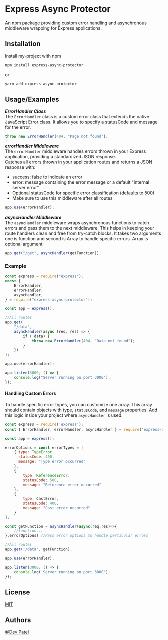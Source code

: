 # Express Async Protector

An npm package providing custom error handling and asynchronous middleware wrapping for Express applications.

## Installation

Install my-project with npm

```bash
npm install express-async-protector
```

or

```bash
yarn add express-async-protector
```

## Usage/Examples

**_ErrorHandler Class_**\
The `ErrorHandler` class is a custom error class that extends the native JavaScript Error class. It allows you to specify a statusCode and message for the error.

```javascript
throw new ErrorHandler(404, "Page not found");
```

**_errorHandler Middleware_**\
The `errorHandler` middleware handles errors thrown in your Express application, providing a standardized JSON response.\
Catches all errors thrown in your application routes and returns a JSON response with:

-   success: false to indicate an error
-   error: message containing the error message or a default "Internal server error"
-   Optional statusCode for specific error classification (defaults to 500)
-   Make sure to use this middleware after all routes

```javascript
app.use(errorHandler);
```

**_asyncHandler Middleware_**\
The `asyncHandler` middleware wraps asynchronous functions to catch errors and pass them to the next middleware. This helps in keeping your route handlers clean and free from try-catch blocks.
It takes two arguments one is function and second is Array to handle specific errors. Array is optional argument

```javascript
app.get("/get", asyncHandler(getFunction));
```

### Example

```javascript
const express = require("express");
const {
    ErrorHandler,
    errorHandler,
    asyncHandler,
} = require("express-async-protector");

const app = express();

//All routes
app.get(
    "/data",
    asyncHandler(async (req, res) => {
        if (!data) {
            throw new ErrorHandler(404, "Data not found");
        }
    })
);

app.use(errorHandler);

app.listen(3000, () => {
    console.log("Server running on port 3000");
});
```

#### Handling Custom Errors

To handle specific error types, you can customize one array. This array should contain objects with type, `statusCode`, and `message` properties. Add this logic inside your project where `asyncHandler` is used.

```javascript
const express = require('express');
const { ErrorHandler, errorHandler, asyncHandler } = require('express-async-protector');

const app = express();

errorOptions = const errorTypes = [
    { type: TypeError,
      statusCode: 400,
      message: "Type error occurred"
    },
    {
        type: ReferenceError,
        statusCode: 500,
        message: "Reference error occurred"
    },
    {
        type: CastError,
        statusCode: 400,
        message: "Cast error occurred"
    }
];

const getFunction = asyncHandler(async(req,res)=>{
    //function...
},errorOptions) //Pass error options to handle perticular errors

//All routes
app.get('/data', getFunction);

app.use(errorHandler);

app.listen(3000, () => {
    console.log('Server running on port 3000');
});
```

## License

[MIT](https://github.com/Devapatel0603/express-async-protector/blob/main/LICENCE)

## Authors

[@Dev Patel](https://github.com/Devapatel0603)
